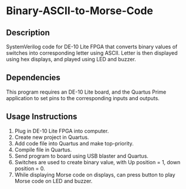 # Binary-ASCII-to-Morse-Code

## Description
SystemVerilog code for DE-10 Lite FPGA that converts binary values of switches into corresponding letter using ASCII. Letter is then displayed using hex displays, and played using LED and buzzer.

## Dependencies
This program requires an DE-10 Lite board, and the Quartus Prime application to set pins to the corresponding inputs and outputs. 

## Usage Instructions
1. Plug in DE-10 Lite FPGA into computer. 
2. Create new project in Quartus.
3. Add code file into Quartus and make top-priority.
4. Compile file in Quartus. 
5. Send program to board using USB blaster and Quartus. 
6. Switches are used to create binary value, with Up position = 1, down position = 0.
7. While displaying Morse code on displays, can press button to play Morse code on LED and buzzer.
